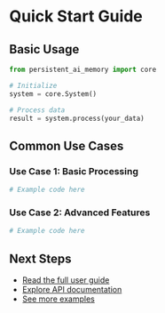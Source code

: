 # Quick Start Guide

## Basic Usage

```python
from persistent_ai_memory import core

# Initialize
system = core.System()

# Process data
result = system.process(your_data)
```

## Common Use Cases

### Use Case 1: Basic Processing

```python
# Example code here
```

### Use Case 2: Advanced Features

```python
# Example code here
```

## Next Steps

- [Read the full user guide](../guide/basic-usage.md)
- [Explore API documentation](../api/core.md)
- [See more examples](../examples/basic.md)
